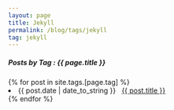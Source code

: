 ```yaml
---
layout: page
title: Jekyll
permalink: /blog/tags/jekyll
tag: jekyll
---
```

 
<h5> Posts by Tag : {{ page.title }} </h5>

<div class="card">
{% for post in site.tags.[page.tag] %}
 <li class="category-posts"><span>{{ post.date | date_to_string }}</span> &nbsp; <a href="{{ post.url }}">{{ post.title }}</a></li>
{% endfor %}
</div>